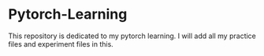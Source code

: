 # Pytorch-Learning

This repository is dedicated to my pytorch learning. I will add all my practice files and experiment files in this.
